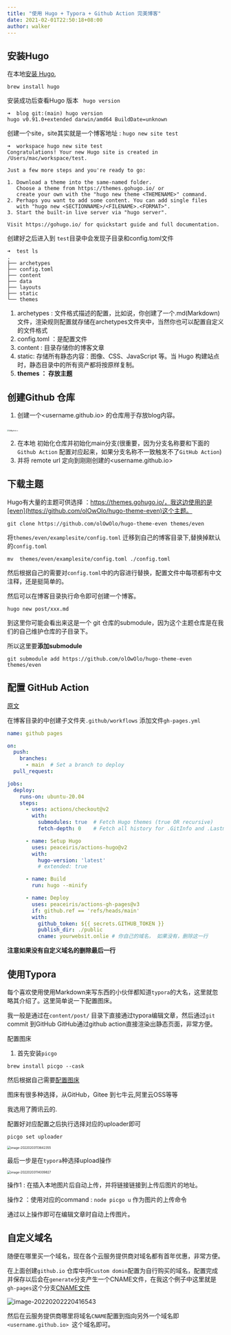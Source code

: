 ```yaml
---
title: "使用 Hugo + Typora + Github Action 完美博客"
date: 2021-02-01T22:50:18+08:00
author: walker
---
```


## 安装Hugo 

在本地[安装 Hugo](https://gohugo.io/getting-started/installing/),  

```
brew install hugo
```

安装成功后查看Hugo 版本 ` hugo version`

```shell
➜  blog git:(main) hugo version
hugo v0.91.0+extended darwin/amd64 BuildDate=unknown
```

创建一个site，site其实就是一个博客地址 : `hugo new site test`

```shell
➜  workspace hugo new site test
Congratulations! Your new Hugo site is created in /Users/mac/workspace/test.

Just a few more steps and you're ready to go:

1. Download a theme into the same-named folder.
   Choose a theme from https://themes.gohugo.io/ or
   create your own with the "hugo new theme <THEMENAME>" command.
2. Perhaps you want to add some content. You can add single files
   with "hugo new <SECTIONNAME>/<FILENAME>.<FORMAT>".
3. Start the built-in live server via "hugo server".

Visit https://gohugo.io/ for quickstart guide and full documentation.
```

创建好之后进入到 `test`目录中会发现子目录和config.toml文件

```shell
➜  test ls
.
├── archetypes
├── config.toml
├── content
├── data
├── layouts
├── static
└── themes
```

1. archetypes :  文件格式描述的配置，比如说，你创建了一个.md(Markdown)文件，渲染规则配置就存储在archetypes文件夹中，当然你也可以配置自定义的文件格式
2. config.toml ：是配置文件
3. content : 目录存储你的博客文章
4. static: 存储所有静态内容：图像、CSS、JavaScript 等。当 Hugo 构建站点时，静态目录中的所有资产都将按原样复制。
5. **themes ： 存放主题**



## 创建Github 仓库

1. 创建一个<username.github.io> 的仓库用于存放blog内容。

​	<img src="https://i.imgur.com/N4pJ0Wu.png=25*25" alt="创建github.io" style="zoom:25%;" />

2. 在本地 初始化仓库并初始化main分支(很重要，因为分支名称要和下面的`Github Action` 配置对应起来，如果分支名称不一致触发不了`GitHub Action`)
3. 并将 remote url 定向到刚刚创建的<username.github.io>

## 下载主题

Hugo有大量的主题可供选择 ：https://themes.gohugo.io/，我这边使用的是[even](https://github.com/olOwOlo/hugo-theme-even)这个主题。

```
git clone https://github.com/olOwOlo/hugo-theme-even themes/even
```

将`themes/even/examplesite/config.toml` 迁移到自己的博客目录下,替换掉默认的`config.toml`

```
mv  themes/even/examplesite/config.toml ./config.toml
```

然后根据自己的需要对`config.toml`中的内容进行替换，配置文件中每项都有中文注释，还是挺简单的。

然后可以在博客目录执行命令即可创建一个博客。

````
hugo new post/xxx.md
````

到这里你可能会看出来这是一个 git 仓库的submodule，因为这个主题仓库是在我们的自己维护仓库的子目录下。

所以这里要**添加submodule**

```
git submodule add https://github.com/olOwOlo/hugo-theme-even themes/even 
```

## 配置 GitHub Action

[原文](https://gohugo.io/hosting-and-deployment/hosting-on-github/)

在博客目录的中创建子文件夹`.github/workflows` 添加文件`gh-pages.yml`

```yaml
name: github pages

on:
  push:
    branches:
      - main  # Set a branch to deploy
  pull_request:

jobs:
  deploy:
    runs-on: ubuntu-20.04
    steps:
      - uses: actions/checkout@v2
        with:
          submodules: true  # Fetch Hugo themes (true OR recursive)
          fetch-depth: 0    # Fetch all history for .GitInfo and .Lastmod

      - name: Setup Hugo
        uses: peaceiris/actions-hugo@v2
        with:
          hugo-version: 'latest'
          # extended: true

      - name: Build
        run: hugo --minify

      - name: Deploy
        uses: peaceiris/actions-gh-pages@v3
        if: github.ref == 'refs/heads/main'
        with:
          github_token: ${{ secrets.GITHUB_TOKEN }}
          publish_dir: ./public
          cname: yourwebsit.onlie # 你自己的域名， 如果没有，删除这一行
```

**注意如果没有自定义域名的删除最后一行**

## 使用Typora

每个喜欢使用使用Markdown来写东西的小伙伴都知道`typora`的大名，这里就忽略其介绍了。这里简单说一下配置图床。

我一般是通过在`content/post/` 目录下直接通过typora编辑文章，然后通过`git` commit 到GitHub GitHub通过github action直接渲染出静态页面，非常方便。

配置图床

1. 首先安装`picgo` 

```
brew install picgo --cask
```

然后根据自己需要[配置图床](https://picgo.github.io/PicGo-Core-Doc/zh/guide/config.html#picbed)

图床有很多种选择，从GitHub，Gitee 到七牛云,阿里云OSS等等

我选用了腾讯云的.

配置好对应配置之后执行选择对应的uploader即可

```
picgo set uploader
```

<img src="https://pictures-1300863886.cos.ap-shanghai.myqcloud.com/image-20220203113642355.png" alt="image-20220203113642355" style="zoom:50%;" />

最后一步是在`typora`种选择upload操作

<img src="https://pictures-1300863886.cos.ap-shanghai.myqcloud.com/image-20220203114009827.png" alt="image-20220203114009827" style="zoom:50%;" />

操作1 : 在插入本地图片后自动上传，并将链接链接到上传后图片的地址。

操作2 ：使用对应的command : `node picgo u` 作为图片的上传命令

通过以上操作即可在编辑文章时自动上传图片。

## 自定义域名

随便在哪里买一个域名，现在各个云服务提供商对域名都有首年优惠，非常方便。

在上面创建`github.io` 仓库中将`Custom domin`配置为自行购买的域名，配置完成并保存以后会在`generate`分支产生一个CNAME文件，在我这个例子中这里就是`gh-pages`这个分支[CNAME文件](https://github.com/WalkerLiuFei/WalkerLiuFei.github.io/blob/gh-pages/CNAME)

![image-20220202220416543](https://pictures-1300863886.cos.ap-shanghai.myqcloud.com/image-20220202220416543.png)

然后在云服务提供商哪里将域名`CNAME`配置到指向另外一个域名即`<username.github.io> `这个域名即可。

